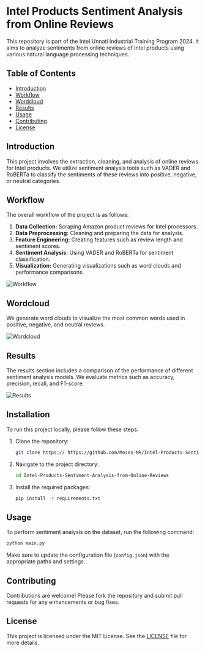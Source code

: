 # Intel Products Sentiment Analysis from Online Reviews

This repository is part of the Intel Unnati Industrial Training Program 2024. It aims to analyze sentiments from online reviews of Intel products using various natural language processing techniques.

## Table of Contents
- [Introduction](#introduction)
- [Workflow](#workflow)
- [Wordcloud](#wordcloud)
- [Results](#results)
- [Usage](#usage)
- [Contributing](#contributing)
- [License](#license)

## Introduction
This project involves the extraction, cleaning, and analysis of online reviews for Intel products. We utilize sentiment analysis tools such as VADER and RoBERTa to classify the sentiments of these reviews into positive, negative, or neutral categories.

## Workflow
The overall workflow of the project is as follows:

1. **Data Collection:** Scraping Amazon product reviews for Intel processors.
2. **Data Preprocessing:** Cleaning and preparing the data for analysis.
3. **Feature Engineering:** Creating features such as review length and sentiment scores.
4. **Sentiment Analysis:** Using VADER and RoBERTa for sentiment classification.
5. **Visualization:** Generating visualizations such as word clouds and performance comparisons.

![Workflow]([path/to/your/workflow_image.png](https://github.com/Moses-Mk/Intel-Products-Sentiment-Analysis-from-Online-Reviews/blob/main/images/Workflow.png))

## Wordcloud
We generate word clouds to visualize the most common words used in positive, negative, and neutral reviews.

![Wordcloud](path/to/your/wordcloud_image.png)

## Results
The results section includes a comparison of the performance of different sentiment analysis models. We evaluate metrics such as accuracy, precision, recall, and F1-score.

![Results](path/to/your/results_image.png)

## Installation
To run this project locally, please follow these steps:

1. Clone the repository:
    ```bash
    git clone https:// https://github.com/Moses-Mk/Intel-Products-Sentiment-Analysis-from-Online-Reviews.git
    ```
2. Navigate to the project directory:
    ```bash
    cd Intel-Products-Sentiment-Analysis-from-Online-Reviews
    ```
3. Install the required packages:
    ```bash
    pip install -r requirements.txt
    ```

## Usage
To perform sentiment analysis on the dataset, run the following command:
```bash
python main.py
```
Make sure to update the configuration file (`config.json`) with the appropriate paths and settings.

## Contributing
Contributions are welcome! Please fork the repository and submit pull requests for any enhancements or bug fixes.

## License
This project is licensed under the MIT License. See the [LICENSE](LICENSE) file for more details.
